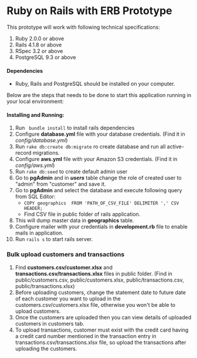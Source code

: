 # Ruby on Rails with ERB Prototype

This prototype will work with following technical specifications:
1. Ruby 2.0.0 or above
2. Rails 4.1.8 or above
3. RSpec 3.2 or above
4. PostgreSQL 9.3 or above


#### Dependencies 
* Ruby, Rails and PostgreSQL should be installed on your computer.

Below are the steps that needs to be done to start this application running in your local environment:

#### Installing and Running:
1. Run ``` bundle install``` to install rails dependencies
2. Configure **database.yml** file with your database credentials. (Find it in  _config/database.yml_)
3. Run ```rake db:create db:migrate``` ro create database and run all active-record migrations.
4. Configure **aws.yml** file with your Amazon S3 credentials. (Find it in _config/aws.yml_)
5. Run ```rake db:seed``` to create default admin user
6. Go to **pgAdmin** and in _**users**_ table change the role of created user to "admin" from "customer" and save it.
7. Go to **pgAdmin** and select the database and execute following query from SQL Editor:
   * ``` COPY geographics  FROM 'PATH_OF_CSV_FILE' DELIMITER ',' CSV HEADER; ```
   * Find CSV file in public folder of rails application.
8. This will dump master data in **geographics** table.
9. Configure mailer with your credentials in **development.rb** file to enable mails in application.
10. Run ```rails s``` to start rails server.

### Bulk upload customers and transactions
1. Find **customers.csv/customer.xlsx** and **transactions.csv/transactions.xlsx**  files in public folder. (Find in public/customers.csv, public/customers.xlsx, public/transactions.csv, public/transactions.xlsx)
2. Before uploading customers, change the statement date to future date of each customer you want to upload in the customers.csv/customers.xlsx file, otherwise you won't be able to upload customers.
3. Once the customers are uploaded then you can view details of uploaded customers in customers tab.
4. To upload transactions, customer must exist with the credit card having a credit card number mentioned in the transaction entry in transactions.csv/transactions.xlsx file, so upload the transactions after uploading the customers.